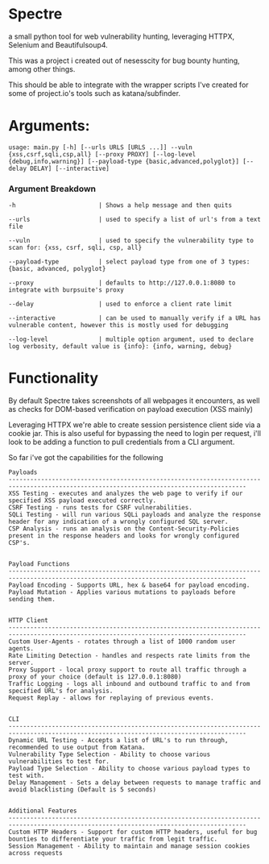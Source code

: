 # Spectre
a small python tool for web vulnerability hunting, leveraging HTTPX, Selenium and Beautifulsoup4.

This was a project i created out of nesesscity for bug bounty hunting, among other things.

This should be able to integrate with the wrapper scripts I've created for some of project.io's tools such as katana/subfinder.


# Arguments:

``
usage: main.py [-h] [--urls URLS [URLS ...]] --vuln {xss,csrf,sqli,csp,all} [--proxy PROXY] [--log-level {debug,info,warning}] [--payload-type {basic,advanced,polyglot}] [--delay DELAY] [--interactive]
``

### Argument Breakdown

```
-h                       | Shows a help message and then quits

--urls                   | used to specify a list of url's from a text file 

--vuln                   | used to specify the vulnerability type to scan for: {xss, csrf, sqli, csp, all}

--payload-type           | select payload type from one of 3 types: {basic, advanced, polyglot}

--proxy                  | defaults to http://127.0.0.1:8080 to integrate with burpsuite's proxy

--delay                  | used to enforce a client rate limit

--interactive            | can be used to manually verify if a URL has vulnerable content, however this is mostly used for debugging

--log-level              | multiple option argument, used to declare log verbosity, default value is {info}: {info, warning, debug}
```

# Functionality
By default Spectre takes screenshots of all webpages it encounters, as well as checks for DOM-based verification on payload execution (XSS mainly)

Leveraging HTTPX we're able to create session persistence client side via a cookie jar. This is also useful for bypassing the need to login per request, i'll look to be adding a function to pull credentials from a CLI argument.

So far i've got the capabilities for the following
```
Payloads
----------------------------------------------------------------------------------------------------------------------------------------
XSS Testing - executes and analyzes the web page to verify if our specified XSS payload executed correctly.
CSRF Testing - runs tests for CSRF vulnerabilities.
SQLi Testing - will run various SQLi payloads and analyze the response header for any indication of a wrongly configured SQL server.
CSP Analysis - runs an analysis on the Content-Security-Policies present in the response headers and looks for wrongly configured CSP's.


Payload Functions
----------------------------------------------------------------------------------------------------------------------------------------
Payload Encoding - Supports URL, hex & base64 for payload encoding.
Payload Mutation - Applies various mutations to payloads before sending them.


HTTP Client
----------------------------------------------------------------------------------------------------------------------------------------
Custom User-Agents - rotates through a list of 1000 random user agents.
Rate Limiting Detection - handles and respects rate limits from the server.
Proxy Support - local proxy support to route all traffic through a proxy of your choice (default is 127.0.0.1:8080)
Traffic Logging - logs all inbound and outbound traffic to and from specified URL's for analysis.
Request Replay - allows for replaying of previous events.


CLI
----------------------------------------------------------------------------------------------------------------------------------------
Dynamic URL Testing - Accepts a list of URL's to run through, recommended to use output from Katana.
Vulnerability Type Selection - Ability to choose various vulnerabilities to test for.
Payload Type Selection - Ability to choose various payload types to test with.
Delay Management - Sets a delay between requests to manage traffic and avoid blacklisting (Default is 5 seconds)


Additional Features
----------------------------------------------------------------------------------------------------------------------------------------
Custom HTTP Headers - Support for custom HTTP headers, useful for bug bounties to differentiate your traffic from legit traffic.
Session Management - Ability to maintain and manage session cookies across requests


